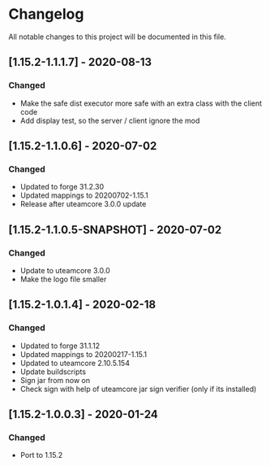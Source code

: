# Changelog
All notable changes to this project will be documented in this file.

## [1.15.2-1.1.1.7] - 2020-08-13
### Changed
 - Make the safe dist executor more safe with an extra class with the client code
 - Add display test, so the server / client ignore the mod

## [1.15.2-1.1.0.6] - 2020-07-02
### Changed
 - Updated to forge 31.2.30
 - Updated mappings to 20200702-1.15.1
 - Release after uteamcore 3.0.0 update

## [1.15.2-1.1.0.5-SNAPSHOT] - 2020-07-02
### Changed
 - Update to uteamcore 3.0.0
 - Make the logo file smaller

## [1.15.2-1.0.1.4] - 2020-02-18
### Changed
 - Updated to forge 31.1.12
 - Updated mappings to 20200217-1.15.1
 - Updated to uteamcore 2.10.5.154
 - Update buildscripts
 - Sign jar from now on
 - Check sign with help of uteamcore jar sign verifier (only if its installed)

## [1.15.2-1.0.0.3] - 2020-01-24
### Changed
 - Port to 1.15.2